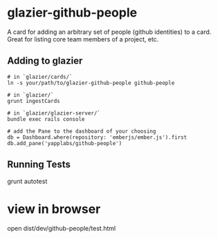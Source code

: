 glazier-github-people
======================

A card for adding an arbitrary set of people (github identities) to
a card. Great for listing core team members of a project, etc.


## Adding to glazier

    # in `glazier/cards/`
    ln -s your/path/to/glazier-github-people github-people

    # in `glazier/`
    grunt ingestCards

    # in `glazier/glazier-server/`
    bundle exec rails console

    # add the Pane to the dashboard of your choosing
    db = Dashboard.where(repository: 'emberjs/ember.js').first
    db.add_pane('yapplabs/github-people')


## Running Tests
  grunt autotest

  # view in browser
  open dist/dev/github-people/test.html
